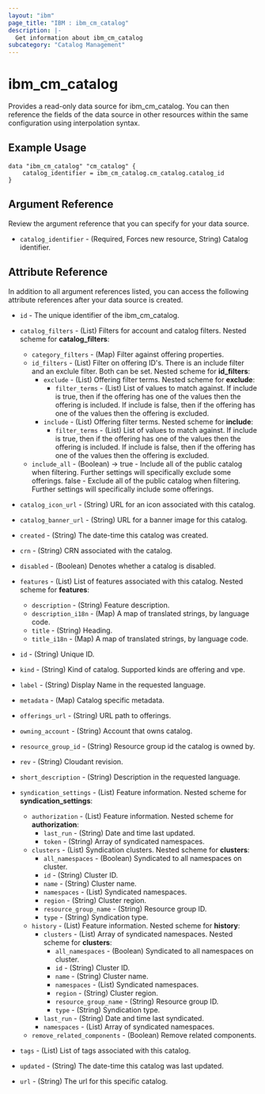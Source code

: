 ```yaml
---
layout: "ibm"
page_title: "IBM : ibm_cm_catalog"
description: |-
  Get information about ibm_cm_catalog
subcategory: "Catalog Management"
---
```


# ibm_cm_catalog

Provides a read-only data source for ibm_cm_catalog. You can then reference the fields of the data source in other resources within the same configuration using interpolation syntax.

## Example Usage

```hcl
data "ibm_cm_catalog" "cm_catalog" {
	catalog_identifier = ibm_cm_catalog.cm_catalog.catalog_id
}
```

## Argument Reference

Review the argument reference that you can specify for your data source.

* `catalog_identifier` - (Required, Forces new resource, String) Catalog identifier.

## Attribute Reference

In addition to all argument references listed, you can access the following attribute references after your data source is created.

* `id` - The unique identifier of the ibm_cm_catalog.
* `catalog_filters` - (List) Filters for account and catalog filters.
Nested scheme for **catalog_filters**:
	* `category_filters` - (Map) Filter against offering properties.
	* `id_filters` - (List) Filter on offering ID's. There is an include filter and an exclule filter. Both can be set.
	Nested scheme for **id_filters**:
		* `exclude` - (List) Offering filter terms.
		Nested scheme for **exclude**:
			* `filter_terms` - (List) List of values to match against. If include is true, then if the offering has one of the values then the offering is included. If include is false, then if the offering has one of the values then the offering is excluded.
		* `include` - (List) Offering filter terms.
		Nested scheme for **include**:
			* `filter_terms` - (List) List of values to match against. If include is true, then if the offering has one of the values then the offering is included. If include is false, then if the offering has one of the values then the offering is excluded.
	* `include_all` - (Boolean) -> true - Include all of the public catalog when filtering. Further settings will specifically exclude some offerings. false - Exclude all of the public catalog when filtering. Further settings will specifically include some offerings.

* `catalog_icon_url` - (String) URL for an icon associated with this catalog.

* `catalog_banner_url` - (String) URL for a banner image for this catalog.

* `created` - (String) The date-time this catalog was created.

* `crn` - (String) CRN associated with the catalog.

* `disabled` - (Boolean) Denotes whether a catalog is disabled.

* `features` - (List) List of features associated with this catalog.
Nested scheme for **features**:
	* `description` - (String) Feature description.
	* `description_i18n` - (Map) A map of translated strings, by language code.
	* `title` - (String) Heading.
	* `title_i18n` - (Map) A map of translated strings, by language code.

* `id` - (String) Unique ID.

* `kind` - (String) Kind of catalog. Supported kinds are offering and vpe.

* `label` - (String) Display Name in the requested language.

* `metadata` - (Map) Catalog specific metadata.

* `offerings_url` - (String) URL path to offerings.

* `owning_account` - (String) Account that owns catalog.

* `resource_group_id` - (String) Resource group id the catalog is owned by.

* `rev` - (String) Cloudant revision.

* `short_description` - (String) Description in the requested language.

* `syndication_settings` - (List) Feature information.
Nested scheme for **syndication_settings**:
	* `authorization` - (List) Feature information.
	Nested scheme for **authorization**:
		* `last_run` - (String) Date and time last updated.
		* `token` - (String) Array of syndicated namespaces.
	* `clusters` - (List) Syndication clusters.
	Nested scheme for **clusters**:
		* `all_namespaces` - (Boolean) Syndicated to all namespaces on cluster.
		* `id` - (String) Cluster ID.
		* `name` - (String) Cluster name.
		* `namespaces` - (List) Syndicated namespaces.
		* `region` - (String) Cluster region.
		* `resource_group_name` - (String) Resource group ID.
		* `type` - (String) Syndication type.
	* `history` - (List) Feature information.
	Nested scheme for **history**:
		* `clusters` - (List) Array of syndicated namespaces.
		Nested scheme for **clusters**:
			* `all_namespaces` - (Boolean) Syndicated to all namespaces on cluster.
			* `id` - (String) Cluster ID.
			* `name` - (String) Cluster name.
			* `namespaces` - (List) Syndicated namespaces.
			* `region` - (String) Cluster region.
			* `resource_group_name` - (String) Resource group ID.
			* `type` - (String) Syndication type.
		* `last_run` - (String) Date and time last syndicated.
		* `namespaces` - (List) Array of syndicated namespaces.
	* `remove_related_components` - (Boolean) Remove related components.

* `tags` - (List) List of tags associated with this catalog.

* `updated` - (String) The date-time this catalog was last updated.

* `url` - (String) The url for this specific catalog.

